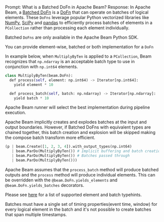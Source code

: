 Prompt:
What is a Batched DoFn in Apache Beam?
Response:
In Apache Beam, a [Batched DoFn](https://beam.apache.org/documentation/programming-guide/#batched-dofns) is a [DoFn](https://beam.apache.org/documentation/programming-guide/#pardo) that can operate on batches of logical elements. These `DoFns` leverage popular Python vectorized libraries like [NumPy](https://numpy.org/), [SciPy](https://scipy.org/) and [pandas](https://pandas.pydata.org/) to efficiently process batches of elements in a `PCollection` rather than processing each element individually.

Batched `DoFns` are only available in the Apache Beam Python SDK.

You can provide element-wise, batched or both implementation for a `DoFn`

In example below, when `MultiplyByTen` is applied to a `PCollection`, Beam recognizes that `np.ndarray` is an acceptable batch type to use in conjunction with `np.int64` elements.

```python
class MultiplyByTen(beam.DoFn):
  def process(self, element: np.int64) -> Iterator[np.int64]:
    yield element * 10

  def process_batch(self, batch: np.ndarray) -> Iterator[np.ndarray]:
    yield batch * 10
```
Apache Beam runner will select the best implementation during pipeline execution.

Apache Beam implicitly creates and explodes batches at the input and output boundaries. However, if Batched DoFns with equivalent types are chained together, this batch creation and explosion will be skipped making the compose batch transform more efficient.

```python
(p | beam.Create([1, 2, 3, 4]).with_output_types(np.int64)
   | beam.ParDo(MultiplyByTen()) # Implicit buffering and batch creation
   | beam.ParDo(MultiplyByTen()) # Batches passed through
   | beam.ParDo(MultiplyByTen()))
```

Apache Beam assumes that the `process_batch` method will  produce batched outputs and the `process` method will produce individual elements. This can be overridden with the `@beam.DoFn.yields_elements` and` @beam.DoFn.yields_batches` decorators.

Please see [here](https://beam.apache.org/documentation/programming-guide/#batched-dofn-types) for a list of supported element and batch typehints.

Batches must have a single set of timing properties(event time, window) for every logical element in the batch and it's not possible to create batches that span multiple timestamps.
